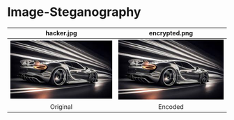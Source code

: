# Image-Steganography


| hacker.jpg | encrypted.png |
|:--------:|:-------:|
| <img src="encode.jpg" alt="Original Image" /> | <img src="Decode.png" alt="Encoded Image"/> |
| Original | Encoded |











